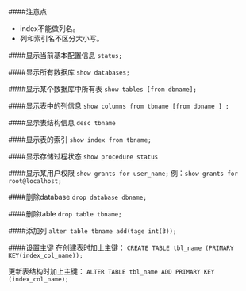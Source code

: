 ####注意点
- index不能做列名。
- 列和索引名不区分大小写。

####显示当前基本配置信息
`status;`

####显示所有数据库
`show databases;`

####显示某个数据库中所有表
 `show tables [from dbname];`

####显示表中的列信息
`show columns from tbname [from dbname ] ; `

####显示表结构信息
`desc tbname`

####显示表的索引
`show index from tbname;`

####显示存储过程状态
`show procedure status`

####显示某用户权限
`show grants for user_name;`
例：`show grants for root@localhost;`

####删除database
`drop database dbname;`

####删除table
`drop table tbname;`

####添加列
`alter table tbname add(tage int(3));`

####设置主键
在创建表时加上主键：
`CREATE TABLE tbl_name (PRIMARY KEY(index_col_name));`

更新表结构时加上主键：
`ALTER TABLE tbl_name ADD PRIMARY KEY (index_col_name);`
